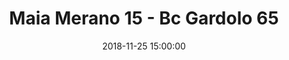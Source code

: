 ---
title: Maia Merano 15 - Bc Gardolo 65
date: 2018-11-25 15:00:00
squadra-a: Maia Merano
punteggio-a: 65
squadra-b: Bc Gardolo
punteggio-b: 15
partite/squadra: esordienti-18-19
luogo: Palestra ¿Segantini¿
categoria: esordienti
---